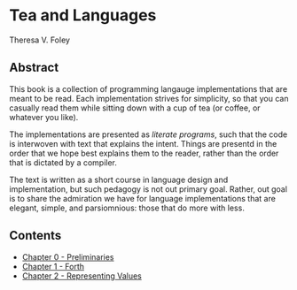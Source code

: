 Tea and Languages
=================

Theresa V. Foley

Abstract
--------

This book is a collection of programming langauge implementations that are meant to be read.
Each implementation strives for simplicity, so that you can casually read them while sitting down with a cup of tea (or coffee, or whatever you like).

The implementations are presented as *literate programs*, such that the code is interwoven with text that explains the intent.
Things are presentd in the order that we hope best explains them to the reader, rather than the order that is dictated by a compiler.

The text is written as a short course in language design and implementation, but such pedagogy is not out primary goal.
Rather, out goal is to share the admiration we have for language implementations that are elegant, simple, and parsiomnious: those that do more with less.

Contents
--------

* [Chapter 0 - Preliminaries](0-preliminaries/)
* [Chapter 1 - Forth](1-forth/)
* [Chapter 2 - Representing Values](2-representing-values/)